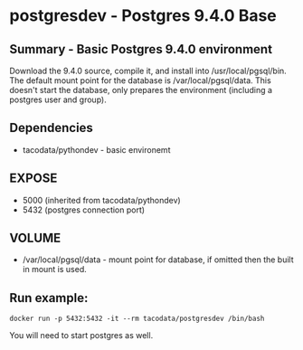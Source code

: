 # postgresdev - Postgres 9.4.0 Base

## Summary - Basic Postgres 9.4.0 environment

Download the 9.4.0 source, compile it, and install into /usr/local/pgsql/bin. The default
mount point for the database is /var/local/pgsql/data. This doesn't start the database, only
prepares the environment (including a postgres user and group).

## Dependencies
* tacodata/pythondev - basic environemt

## EXPOSE

* 5000 (inherited from tacodata/pythondev)
* 5432 (postgres connection port)

## VOLUME

* /var/local/pgsql/data - mount point for database, if omitted then the built in mount is used.

## Run example:
```
docker run -p 5432:5432 -it --rm tacodata/postgresdev /bin/bash
```

You will need to start postgres as well.

